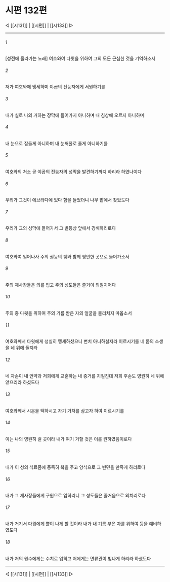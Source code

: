 ﻿# 시편 132편

◁ [[시131]] | [[시편]] | [[시133]] ▷
***

###### 1
[성전에 올라가는 노래] 여호와여 다윗을 위하여 그의 모든 근심한 것을 기억하소서

###### 2
저가 여호와께 맹세하며 야곱의 전능자에게 서원하기를

###### 3
내가 실로 나의 거하는 장막에 들어가지 아니하며 내 침상에 오르지 아니하며

###### 4
내 눈으로 잠들게 아니하며 내 눈꺼풀로 졸게 아니하기를

###### 5
여호와의 처소 곧 야곱의 전능자의 성막을 발견하기까지 하리라 하였나이다

###### 6
우리가 그것이 에브라다에 있다 함을 들었더니 나무 밭에서 찾았도다

###### 7
우리가 그의 성막에 들어가서 그 발등상 앞에서 경배하리로다

###### 8
여호와여 일어나사 주의 권능의 궤와 함께 평안한 곳으로 들어가소서

###### 9
주의 제사장들은 의를 입고 주의 성도들은 즐거이 외칠지어다

###### 10
주의 종 다윗을 위하여 주의 기름 받은 자의 얼굴을 물리치지 마옵소서

###### 11
여호와께서 다윗에게 성실히 맹세하셨으니 변치 아니하실지라 이르시기를 네 몸의 소생을 네 위에 둘지라

###### 12
네 자손이 내 언약과 저희에게 교훈하는 내 증거를 지킬진대 저희 후손도 영원히 네 위에 앉으리라 하셨도다

###### 13
여호와께서 시온을 택하시고 자기 거처를 삼고자 하여 이르시기를

###### 14
이는 나의 영원히 쉴 곳이라 내가 여기 거할 것은 이를 원하였음이로다

###### 15
내가 이 성의 식료품에 풍족히 복을 주고 양식으로 그 빈민을 만족케 하리로다

###### 16
내가 그 제사장들에게 구원으로 입히리니 그 성도들은 즐거움으로 외치리로다

###### 17
내가 거기서 다윗에게 뿔이 나게 할 것이라 내가 내 기름 부은 자를 위하여 등을 예비하였도다

###### 18
내가 저의 원수에게는 수치로 입히고 저에게는 면류관이 빛나게 하리라 하셨도다


***
◁ [[시131]] | [[시편]] | [[시133]] ▷